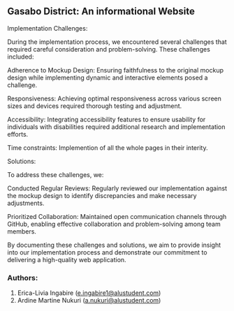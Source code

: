 ## Gasabo District: An informational Website

Implementation Challenges:

During the implementation process, we encountered several challenges that required careful consideration and problem-solving. These challenges included:

Adherence to Mockup Design: Ensuring faithfulness to the original mockup design while implementing dynamic and interactive elements posed a challenge.

Responsiveness: Achieving optimal responsiveness across various screen sizes and devices required thorough testing and adjustment.

Accessibility: Integrating accessibility features to ensure usability for individuals with disabilities required additional research and implementation efforts.

Time constraints: Implemention of all the whole pages in their interity.

Solutions:

To address these challenges, we:

Conducted Regular Reviews: Regularly reviewed our implementation against the mockup design to identify discrepancies and make necessary adjustments.


Prioritized Collaboration: Maintained open communication channels through GitHub, enabling effective collaboration and problem-solving among team members.


By documenting these challenges and solutions, we aim to provide insight into our implementation process and demonstrate our commitment to delivering a high-quality web application.


### Authors:

1. Erica-Livia Ingabire (e.ingabire1@alustudent.com)
2. Ardine Martine Nukuri (a.nukuri@alustudent.com)